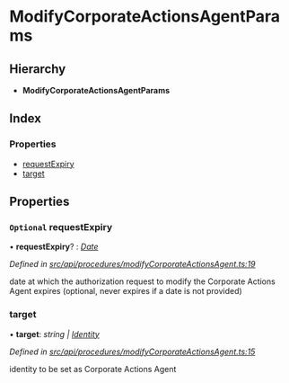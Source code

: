 # ModifyCorporateActionsAgentParams

## Hierarchy

* **ModifyCorporateActionsAgentParams**

## Index

### Properties

* [requestExpiry](modifycorporateactionsagentparams.md#optional-requestexpiry)
* [target](modifycorporateactionsagentparams.md#target)

## Properties

### `Optional` requestExpiry

• **requestExpiry**? : [_Date_](../enums/transactionargumenttype.md#date)

_Defined in_ [_src/api/procedures/modifyCorporateActionsAgent.ts:19_](https://github.com/PolymathNetwork/polymesh-sdk/blob/bf2b7a12/src/api/procedures/modifyCorporateActionsAgent.ts#L19)

date at which the authorization request to modify the Corporate Actions Agent expires \(optional, never expires if a date is not provided\)

### target

• **target**: _string \|_ [_Identity_](../classes/identity.md)

_Defined in_ [_src/api/procedures/modifyCorporateActionsAgent.ts:15_](https://github.com/PolymathNetwork/polymesh-sdk/blob/bf2b7a12/src/api/procedures/modifyCorporateActionsAgent.ts#L15)

identity to be set as Corporate Actions Agent

